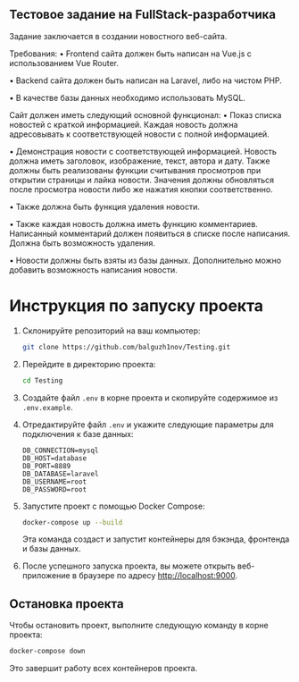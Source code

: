 ## Тестовое задание на FullStack-разработчика

Задание заключается в создании новостного веб-сайта.

Требования:
•	Frontend сайта должен быть написан на Vue.js с использованием Vue Router.

•	Backend сайта должен быть написан на Laravel, либо на чистом PHP.

•	В качестве базы данных необходимо использовать MySQL.

Сайт должен иметь следующий основной функционал:
•	Показ списка новостей с краткой информацией. Каждая новость должна адресовывать к соответствующей новости с полной информацией.

•	Демонстрация новости с соответствующей информацией. Новость должна иметь заголовок, изображение, текст, автора и дату. Также должны быть реализованы функции считывания просмотров 
при открытии страницы и лайка новости. Значения должны обновляться после просмотра новости либо же нажатия кнопки соответственно.

•	Также должна быть функция удаления новости.

•	Также каждая новость должна иметь функцию комментариев. Написанный комментарий должен появиться в списке после написания. Должна быть возможность удаления.

•	Новости должны быть взяты из базы данных. Дополнительно можно добавить возможность написания новости.

# Инструкция по запуску проекта

1. Склонируйте репозиторий на ваш компьютер:

   ```bash
   git clone https://github.com/balguzh1nov/Testing.git
   ```

2. Перейдите в директорию проекта:

   ```bash
   cd Testing
   ```

3. Создайте файл `.env` в корне проекта и скопируйте содержимое из `.env.example`.

4. Отредактируйте файл `.env` и укажите следующие параметры для подключения к базе данных:

   ```plaintext
   DB_CONNECTION=mysql
   DB_HOST=database
   DB_PORT=8889
   DB_DATABASE=laravel
   DB_USERNAME=root
   DB_PASSWORD=root
   ```

5. Запустите проект с помощью Docker Compose:

   ```bash
   docker-compose up --build
   ```

   Эта команда создаст и запустит контейнеры для бэкэнда, фронтенда и базы данных.

6. После успешного запуска проекта, вы можете открыть веб-приложение в браузере по адресу [http://localhost:9000](http://localhost:9000).

## Остановка проекта

Чтобы остановить проект, выполните следующую команду в корне проекта:

```bash
docker-compose down
```

Это завершит работу всех контейнеров проекта.
